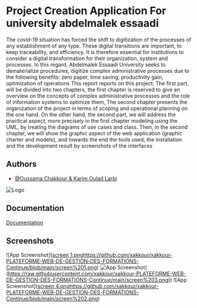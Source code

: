 
# Project Creation Application For university abdelmalek essaadi 

The covid-19 situation has forced the shift to digitization of the processes of any establishment of any type.
These digital transitions are important, to keep traceability, and efficiency. It is therefore essential for institutions to consider a digital transformation for their organization, system and processes.
In this regard, Abdelmalek Essaadi University seeks to dematerialize procedures, digitize complex administrative processes due to the following benefits: zero paper, time saving, productivity gain, optimization of operations
This report reports on this project:
The first part, will be divided into two chapters, the first chapter is reserved to give an overview on the concepts of complex administrative processes and the role of information systems to optimize them, The second chapter presents the organization of the project in terms of scoping and operational planning on the one hand.
On the other hand, the second part, we will address the practical aspect, more precisely in the first chapter modeling using the UML, by treating the diagrams of use cases and class. Then, in the second chapter, we will show the graphic aspect of the web application (graphic charter and models), and towards the end the tools used, the installation and the development result by screenshots of the interfaces



## Authors

- [@Oussama Chakkour & Karim Oulad Larbi ](https://www.github.com/xakkour)


![Logo](https://upload.wikimedia.org/wikipedia/commons/4/40/LOGO_ENS_MARTIL_%281%29.png)


## Documentation

[Documentation](https://docs.google.com/document/d/1wRjVn9vX5SbTVwej_sglwqjyXdsjE_cE/edit?usp=sharing&ouid=114020352017578353066&rtpof=true&sd=true)


## Screenshots

![App Screenshot]([screen 1.png](https://github.com/xakkour/xakkour-PLATEFORME-WEB-DE-GESTION-DES-FORMATIONS-Continue/blob/main/screen%201.png)https://github.com/xakkour/xakkour-PLATEFORME-WEB-DE-GESTION-DES-FORMATIONS-Continue/blob/main/screen%201.png)
![App Screenshot]([https://github.com/xakkour/xakkour-PLATEFORME-WEB-DE-GESTION-DES-FORMATIONS-Continue/blob/main/screen%203.png)](https://raw.githubusercontent.com/xakkour/xakkour-PLATEFORME-WEB-DE-GESTION-DES-FORMATIONS-Continue/main/screen%203.png))
![App Screenshot]([screen 4.png](https://github.com/xakkour/xakkour-PLATEFORME-WEB-DE-GESTION-DES-FORMATIONS-Continue/blob/main/screen%202.png)https://github.com/xakkour/xakkour-PLATEFORME-WEB-DE-GESTION-DES-FORMATIONS-Continue/blob/main/screen%202.png)
